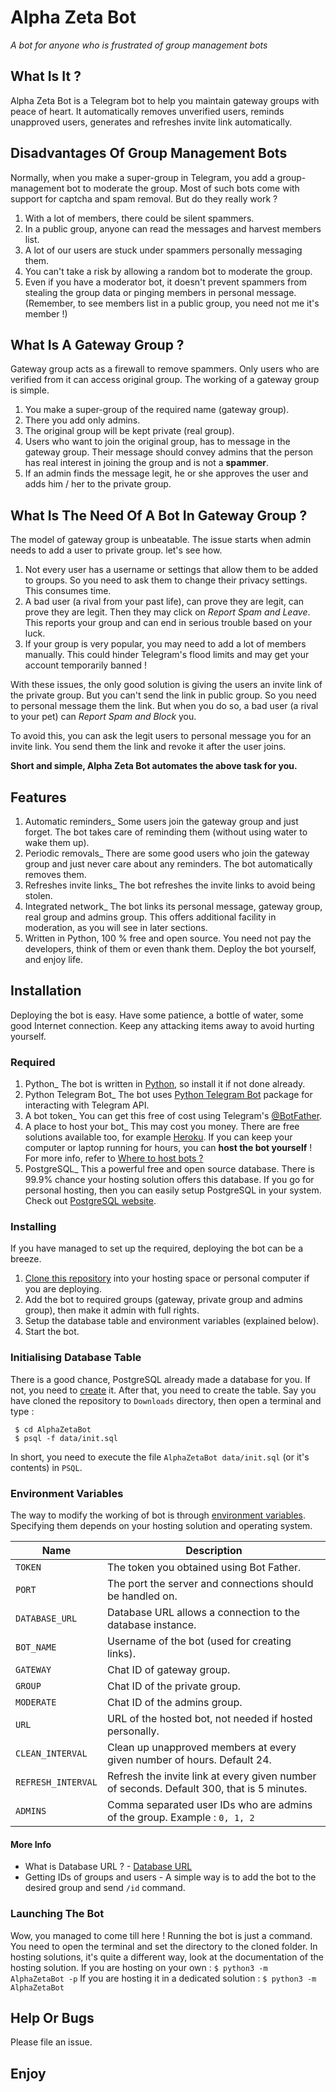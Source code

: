 # Alpha Zeta Bot #
 *A bot for anyone who is frustrated of group management bots*

## What Is It ? ##
 Alpha Zeta Bot is a Telegram bot to help you maintain gateway groups with peace of heart. It automatically removes unverified users,
 reminds unapproved users, generates and refreshes invite link automatically.

## Disadvantages Of Group Management Bots ##
 Normally, when you make a super-group in Telegram, you add a group-management bot to moderate the group. Most of such bots come with
 support for captcha and spam removal. But do they really work ?
 
 1. With a lot of members, there could be silent spammers.
 2. In a public group, anyone can read the messages and harvest members list.
 3. A lot of our users are stuck under spammers personally messaging them.
 4. You can't take a risk by allowing a random bot to moderate the group.
 5. Even if you have a moderator bot, it doesn't prevent spammers from stealing the group data or pinging members in personal message.
    (Remember, to see members list in a public group, you need not me it's member !)

## What Is A Gateway Group ? ##
 Gateway group acts as a firewall to remove spammers. Only users who are verified from it can access original group.
 The working of a gateway group is simple.
 
 1. You make a super-group of the required name (gateway group).
 2. There you add only admins.
 3. The original group will be kept private (real group).
 4. Users who want to join the original group, has to message in the gateway group.
    Their message should convey admins that the person has real interest in joining the group and is not a **spammer**.
 5. If an admin finds the message legit, he or she approves the user and adds him / her to the private group.
 
## What Is The Need Of A Bot In Gateway Group ? ##
 The model of gateway group is unbeatable. The issue starts when admin needs to add a user to private group. let's see how.
 
 1. Not every user has a username or settings that allow them to be added to groups. So you need to ask them to change their privacy
    settings. This consumes time.
 2. A bad user (a rival from your past life), can prove they are legit, can prove they are legit. Then they may click on
    *Report Spam and Leave*. This reports your group and can end in serious trouble based on your luck.
 3. If your group is very popular, you may need to add a lot of members manually. This could hinder Telegram's flood limits and may get
    your account temporarily banned !
 
 With these issues, the only good solution is giving the users an invite link of the private group. But you can't send the link in public
 group. So you need to personal message them the link. But when you do so, a bad user (a rival to your pet) can *Report Spam and Block* you.
 
 To avoid this, you can ask the legit users to personal message you for an invite link. You send them the link and revoke it after the
 user joins.
 
**Short and simple, Alpha Zeta Bot automates the above task for you.**
 
## Features ##
 1. Automatic reminders_
  Some users join the gateway group and just forget. The bot takes care of reminding them (without using water to wake them up).
 2. Periodic removals_
  There are some good users who join the gateway group and just never care about any reminders. The bot automatically removes them.
 3. Refreshes invite links_
  The bot refreshes the invite links to avoid being stolen.
 4. Integrated network_
  The bot links its personal message, gateway group, real group and admins group. This offers additional facility in moderation, as you will
  see in later sections.
 5. Written in Python, 100 % free and open source.
  You need not pay the developers, think of them or even thank them. Deploy the bot yourself, and enjoy life.

## Installation ##
 Deploying the bot is easy. Have some patience, a bottle of water, some good Internet connection. Keep any attacking items away to avoid
 hurting yourself.
 
### Required ###
 1. Python_
  The bot is written in [Python](https://python.org), so install it if not done already.
 2. Python Telegram Bot_
  The bot uses [Python Telegram Bot](https://github.com/python-telegram-bot/python-telegram-bot) package for interacting with Telegram API.
 1. A bot token_
  You can get this free of cost using Telegram's [@BotFather](https://t.me/BotFather).
 2. A place to host your bot_
  This may cost you money. There are free solutions available too, for example [Heroku](https://heroku.com). If you can keep your computer or
  laptop running for hours, you can **host the bot yourself** !
  For more info, refer to [Where to host bots ?](https://github.com/python-telegram-bot/python-telegram-bot/wiki/Where-to-host-Telegram-Bots)
 3. PostgreSQL_
  This a powerful free and open source database. There is 99.9% chance your hosting solution offers this database. If you go for personal
  hosting, then you can easily setup PostgreSQL in your system.
  Check out [PostgreSQL website](www.postgresql.org).

### Installing ###
 If you have managed to set up the required, deploying the bot can be a breeze.
 1. [Clone this repository](https://www.wikihow.com/Clone-a-Repository-on-Github) into your hosting space or personal computer if you are deploying.
 2. Add the bot to required groups (gateway, private group and admins group), then make it admin with full rights.
 3. Setup the database table and environment variables (explained below).
 4. Start the bot.
 
### Initialising Database Table ###
 There is a good chance, PostgreSQL already made a database for you. If not, you need to [create](https://www.postgresqltutorial.com/postgresql-create-database/) it.
 After that, you need to create the table. Say you have cloned the repository to `Downloads` directory, then open a terminal and type :
 ```
  $ cd AlphaZetaBot
  $ psql -f data/init.sql
 ```
 In short, you need to execute the file `AlphaZetaBot data/init.sql` (or it's contents) in `PSQL`.

### Environment Variables ###
 The way to modify the working of bot is through [environment variables](https://en.wikipedia.org/wiki/Environment_variable).
 Specifying them depends on your hosting solution and operating system.

| Name               | Description                                                                               |
|--------------------|------------------------------------------------------------------------------------------ |
| `TOKEN`            | The token you obtained using Bot Father.                                                  |
| `PORT`             | The port the server and connections should be handled on.                                 |
| `DATABASE_URL`     | Database URL allows a connection to the database instance.                                |
| `BOT_NAME`         | Username of the bot (used for creating links).                                            |
| `GATEWAY`          | Chat ID of gateway group.                                                                 |
| `GROUP`            | Chat ID of the private group.                                                             |
| `MODERATE`         | Chat ID of the admins group.                                                              |
| `URL`              | URL of the hosted bot, not needed if hosted personally.                                   |
| `CLEAN_INTERVAL`   | Clean up unapproved members at every given number of hours. Default 24.                   |
| `REFRESH_INTERVAL` | Refresh the invite link at every given number of seconds. Default 300, that is 5 minutes. |
| `ADMINS`           | Comma separated user IDs who are admins of the group. Example : `0, 1, 2`                 |

#### More Info ####
 * What is Database URL ? - [Database URL](https://stackoverflow.com/questions/3582552/postgresql-connection-url)
 * Getting IDs of groups and users - A simple way is to add the bot to the desired group and send `/id` command.

### Launching The Bot ###
 Wow, you managed to come till here ! Running the bot is just a command.
 You need to open the terminal and set the directory to the cloned folder. In hosting solutions, it's quite a different way, look at the
 documentation of the hosting solution.
 If you are hosting on your own :
  `$ python3 -m AlphaZetaBot -p`
 If you are hosting it in a dedicated solution :
  `$ python3 -m AlphaZetaBot`

## Help Or Bugs ##
 Please file an issue.
 
## Enjoy ##
